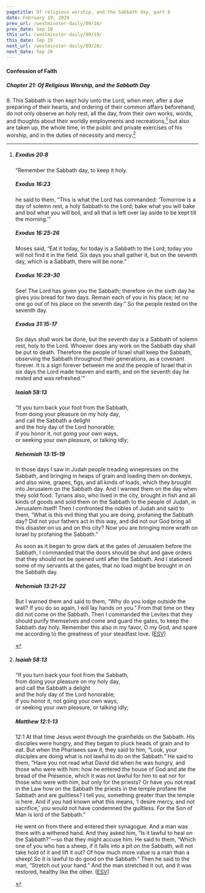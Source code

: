 ```yaml
---
pagetitle: Of religious worship, and the Sabbath day, part 8
date: February 19, 2020
prev_url: /westminster-daily/09/18/
prev_date: Sep 18
this_url: /westminster-daily/09/19/
this_date: Sep 19
next_url: /westminster-daily/09/20/
next_date: Sep 20
---
```


#### Confession of Faith

##### Chapter 21: Of Religious Worship, and the Sabbath Day

8\. This Sabbath is then kept holy unto the Lord, when men, after a due preparing of their hearts, and ordering of their common affairs beforehand, do not only observe an holy rest, all the day, from their own works, words, and thoughts about their worldly employments and recreations,[^fnref:wcf1] but also are taken up, the whole time, in the public and private exercises of his worship, and in the duties of necessity and mercy.[^fnref:wcf2]

[^fnref:wcf1]: <div class="esv"><h5>Exodus 20:8</h5> <div class="esv-text"><p id="p02020008.01-1">&#8220;Remember the Sabbath day, to keep it holy.</p> </div><h5>Exodus 16:23</h5> <div class="esv-text"><p id="p02016023.01-2">he said to them, &#8220;This is what the <span class="small-caps">Lord</span> has commanded: &#8216;Tomorrow is a day of solemn rest, a holy Sabbath to the <span class="small-caps">Lord</span>; bake what you will bake and boil what you will boil, and all that is left over lay aside to be kept till the morning.&#8217;&#8221;</p> </div><h5>Exodus 16:25-26</h5> <div class="esv-text"><p id="p02016025.01-3">Moses said, &#8220;Eat it today, for today is a Sabbath to the <span class="small-caps">Lord</span>; today you will not find it in the field. Six days you shall gather it, but on the seventh day, which is a Sabbath, there will be none.&#8221;</p> </div><h5>Exodus 16:29-30</h5> <div class="esv-text"><p id="p02016029.01-4">See! The <span class="small-caps">Lord</span> has given you the Sabbath; therefore on the sixth day he gives you bread for two days. Remain each of you in his place; let no one go out of his place on the seventh day.&#8221; So the people rested on the seventh day.</p> </div><h5>Exodus 31:15-17</h5> <div class="esv-text"><p id="p02031015.01-5">Six days shall work be done, but the seventh day is a Sabbath of solemn rest, holy to the <span class="small-caps">Lord</span>. Whoever does any work on the Sabbath day shall be put to death. Therefore the people of Israel shall keep the Sabbath, observing the Sabbath throughout their generations, as a covenant forever. It is a sign forever between me and the people of Israel that in six days the <span class="small-caps">Lord</span> made heaven and earth, and on the seventh day he rested and was refreshed.&#8217;&#8221;</p> </div><h5>Isaiah 58:13</h5> <div class="esv-text"><div class="block-indent"> <p class="line-group" id="p23058013.01-6">&#8220;If you turn back your foot from the Sabbath,<br /> <span class="indent"></span>from doing your pleasure on my holy day,<br /> and call the Sabbath a delight<br /> <span class="indent"></span>and the holy day of the <span class="small-caps">Lord</span> honorable;<br /> if you honor it, not going your own ways,<br /> <span class="indent"></span>or seeking your own pleasure, or talking idly;</p> </div> </div><h5>Nehemiah 13:15-19</h5> <div class="esv-text"><p id="p16013015.01-7">In those days I saw in Judah people treading winepresses on the Sabbath, and bringing in heaps of grain and loading them on donkeys, and also wine, grapes, figs, and all kinds of loads, which they brought into Jerusalem on the Sabbath day. And I warned them on the day when they sold food. Tyrians also, who lived in the city, brought in fish and all kinds of goods and sold them on the Sabbath to the people of Judah, in Jerusalem itself! Then I confronted the nobles of Judah and said to them, &#8220;What is this evil thing that you are doing, profaning the Sabbath day? Did not your fathers act in this way, and did not our God bring all this disaster on us and on this city? Now you are bringing more wrath on Israel by profaning the Sabbath.&#8221;</p>  <p id="p16013019.01-7">As soon as it began to grow dark at the gates of Jerusalem before the Sabbath, I commanded that the doors should be shut and gave orders that they should not be opened until after the Sabbath. And I stationed some of my servants at the gates, that no load might be brought in on the Sabbath day.</p> </div><h5>Nehemiah 13:21-22</h5> <div class="esv-text"><p id="p16013021.01-8">But I warned them and said to them, &#8220;Why do you lodge outside the wall? If you do so again, I will lay hands on you.&#8221; From that time on they did not come on the Sabbath. Then I commanded the Levites that they should purify themselves and come and guard the gates, to keep the Sabbath day holy. Remember this also in my favor, O my God, and spare me according to the greatness of your steadfast love.  (<a href="http://www.esv.org" class="copyright">ESV</a>)</p> </div> </div>

[^fnref:wcf2]: <div class="esv"><h5>Isaiah 58:13</h5> <div class="esv-text"><div class="block-indent"> <p class="line-group" id="p23058013.01-1">&#8220;If you turn back your foot from the Sabbath,<br /> <span class="indent"></span>from doing your pleasure on my holy day,<br /> and call the Sabbath a delight<br /> <span class="indent"></span>and the holy day of the <span class="small-caps">Lord</span> honorable;<br /> if you honor it, not going your own ways,<br /> <span class="indent"></span>or seeking your own pleasure, or talking idly;</p> </div> </div><h5>Matthew 12:1-13</h5> <div class="esv-text"> <p id="p40012001.07-2"><span class="chapter-num" id="v40012001-2">12:1&nbsp;</span>At that time Jesus went through the grainfields on the Sabbath. His disciples were hungry, and they began to pluck heads of grain and to eat. But when the Pharisees saw it, they said to him, &#8220;Look, your disciples are doing what is not lawful to do on the Sabbath.&#8221; He said to them, <span class="woc">&#8220;Have you not read what David did when he was hungry, and those who were with him:</span> <span class="woc">how he entered the house of God and ate the bread of the Presence, which it was not lawful for him to eat nor for those who were with him, but only for the priests?</span> <span class="woc">Or have you not read in the Law how on the Sabbath the priests in the temple profane the Sabbath and are guiltless?</span> <span class="woc">I tell you, something greater than the temple is here.</span> <span class="woc">And if you had known what this means, &#8216;I desire mercy, and not sacrifice,&#8217; you would not have condemned the guiltless.</span> <span class="woc">For the Son of Man is lord of the Sabbath.&#8221;</span></p>   <p id="p40012009.07-2">He went on from there and entered their synagogue. And a man was there with a withered hand. And they asked him, &#8220;Is it lawful to heal on the Sabbath?&#8221;&#8212;so that they might accuse him. He said to them, <span class="woc">&#8220;Which one of you who has a sheep, if it falls into a pit on the Sabbath, will not take hold of it and lift it out?</span> <span class="woc">Of how much more value is a man than a sheep! So it is lawful to do good on the Sabbath.&#8221;</span> Then he said to the man, <span class="woc">&#8220;Stretch out your hand.&#8221;</span> And the man stretched it out, and it was restored, healthy like the other.  (<a href="http://www.esv.org" class="copyright">ESV</a>)</p> </div> </div>

